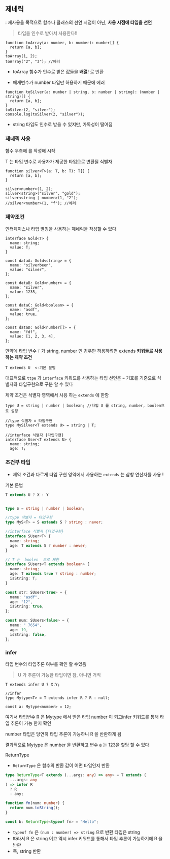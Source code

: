 ## 제네릭

 : 재사용을 목적으로 함수나 클래스의 선언 시점이 아닌, **사용 시점에 타입을 선언**

> 타입을 인수로 받아서 사용한다!!



```
function toArray(a: number, b: number): number[] {
  return [a, b];
}
toArray(1, 2);
toArray("2", "3"); //에러 

```

- toArray 함수가 인수로 받은 값들을 **배열**! 로 반환

- 매개변수가 number 타입만 허용하기 때문에 에러



```
function toSilver(a: number | string, b: number | string): (number | string)[] {
  return [a, b];
}
toSilver(2, "silver");
console.log(toSilver(2, "silver"));

```

- string 타입도 인수로 받을 수 있지만, 가독성이 떨어짐





### 제네릭 사용

함수 우측에 <T> 를 작성해 시작

T 는 타입 변수로 사용자가 제공한 타입으로 변환될 식별자

```
function silver<T>(a: T, b: T): T[] {
  return [a, b];
}

silver<number>(1, 2);
silver<string>("silver", "gold");
silver<string | number>(1, "2");
//silver<number>(1, "f"); //에러
```





### 제약조건 

인터페이스나 타입 별칭을 사용하는 제네릭을 작성할 수 있다

```
interface Gold<T> {
  name: string;
  value: T;
}

const dataA: Gold<string> = {
  name: "silverbeen",
  value: "silver",
};

const dataB: Gold<number> = {
  name: "silver",
  value: 1235,
};

const dataC: Gold<boolean> = {
  name: "asdf",
  value: true,
};

const dataD: Gold<number[]> = {
  name: "fdf",
  value: [1, 2, 3, 4],
};
```



만약에 타입 변수 `T` 가 string, number 인 경우만 허용하려면 extends **키워들르 사용하는 제약 조건** 

```
T extends U  <-기본 문법
```



대표적으로 `ttpe` 과 `interface` 키워드를 사용하는 타입 선언은 `=`  기호를 기준으로 식별자와 타입구현으로 구분 할 수 있다

제약 조건은 식별자 영역에서 사용 하는 `extends` 에 한함

```
type U = string | number | boolean; //타입 U 를 string, number, boolen으로 설정

//type 식별자 = 타입구현
type MySilver<T extends U> = string | T; 

//interface 식별자 {타입구현}
interface User<T extends U> {
  name: string;
  age: T;
```





### 조건부 타입

- 제약 조건과 다르게 타입 구현 영역에서 사용하는 `extends` 는 삼항 연산자를 사용 !

기본 문법

```typescript
T extends U ? X : Y
```



```typescript

type S = string | number | boolean;

//type 식별자 = 타입구현
type MyS<T> = S extends S ? string : never;

//interface 식별자 {타입구현}
interface SUser<T> {
  name: string;
  age: T extends S ? number : never;
}

// T 는  boolen  으로 제한
interface SUsers<T extends boolean> {
  name: string;
  age: T extends true ? string : number;
  isString: T;
}

const str: SUsers<true> = {
  name: "asdf",
  age: "12",
  isString: true,
};

const num: SUsers<false> = {
  name: " 7654",
  age: 19,
  isString: false,
};
```



### infer

타입 변수의 타입추론 여부를 확인 할 수있음

> U 가 추론이 가능한 타입이면 참, 아니면 거직

```
T extends infer U ? X:Y;
```

```
//infer
type Mytype<T> = T extends infer R ? R : null;

const a: Mytype<number> = 12;
```

여기서 타입변수 R 은 Mytype<number> 에서 받은 타입 number 이 되고infer 키워드를 통해 타입 추론이 가능 한지 확인

number 타입은 당연히 타입 추론이 가능하니 R 을 반환하게 됨

결과적으로  Mytype<number> 은 number 을 반환하고 변수 a 는 123을 할당 할 수 있다





ReturnType

- `ReturnType` 은 함수의 반환 값이 어떤 타입인지 반환

```typescript
type ReturnType<T extends (...args: any) => any> = T extends (
  ...args: any
) => infer R
  ? R
  : any;

function fn(num: number) {
  return num.toString();
}

const b: ReturnType<typeof fn> = "Hello";
```

- `typeof fn` 은 `(num : number) => string` 으로 반환 타입은 string 
- 따라서 R 은 string 이고 역시 infer 키워드를 통해서 타입 추론이 가능하기에 R 을 반환
- 즉, string 반환